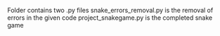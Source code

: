 Folder contains two .py files
snake_errors_removal.py is the removal of errors in the given code
project_snakegame.py is the completed snake game

